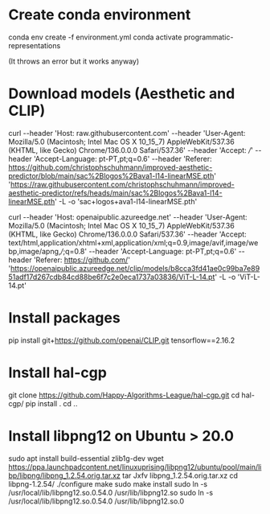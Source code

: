

# Create conda environment

conda env create -f environment.yml 
conda activate programmatic-representations

(It throws an error but it works anyway)

# Download models (Aesthetic and CLIP)

curl --header 'Host: raw.githubusercontent.com' --header 'User-Agent: Mozilla/5.0 (Macintosh; Intel Mac OS X 10_15_7) AppleWebKit/537.36 (KHTML, like Gecko) Chrome/136.0.0.0 Safari/537.36' --header 'Accept: */*' --header 'Accept-Language: pt-PT,pt;q=0.6' --header 'Referer: https://github.com/christophschuhmann/improved-aesthetic-predictor/blob/main/sac%2Blogos%2Bava1-l14-linearMSE.pth' 'https://raw.githubusercontent.com/christophschuhmann/improved-aesthetic-predictor/refs/heads/main/sac%2Blogos%2Bava1-l14-linearMSE.pth' -L -o 'sac+logos+ava1-l14-linearMSE.pth'
  
curl --header 'Host: openaipublic.azureedge.net' --header 'User-Agent: Mozilla/5.0 (Macintosh; Intel Mac OS X 10_15_7) AppleWebKit/537.36 (KHTML, like Gecko) Chrome/136.0.0.0 Safari/537.36' --header 'Accept: text/html,application/xhtml+xml,application/xml;q=0.9,image/avif,image/webp,image/apng,*/*;q=0.8' --header 'Accept-Language: pt-PT,pt;q=0.6' --header 'Referer: https://github.com/' 'https://openaipublic.azureedge.net/clip/models/b8cca3fd41ae0c99ba7e8951adf17d267cdb84cd88be6f7c2e0eca1737a03836/ViT-L-14.pt' -L -o 'ViT-L-14.pt'

# Install packages
pip install git+https://github.com/openai/CLIP.git tensorflow==2.16.2

# Install hal-cgp

git clone https://github.com/Happy-Algorithms-League/hal-cgp.git
cd hal-cgp/
pip install .
cd ..

# Install libpng12 on Ubuntu > 20.0

sudo apt install build-essential zlib1g-dev
wget https://ppa.launchpadcontent.net/linuxuprising/libpng12/ubuntu/pool/main/libp/libpng/libpng_1.2.54.orig.tar.xz
tar Jxfv libpng_1.2.54.orig.tar.xz
cd libpng-1.2.54/
./configure
make
sudo make install
sudo ln -s /usr/local/lib/libpng12.so.0.54.0 /usr/lib/libpng12.so
sudo ln -s /usr/local/lib/libpng12.so.0.54.0 /usr/lib/libpng12.so.0